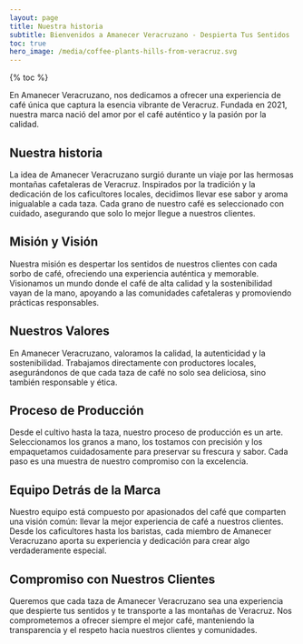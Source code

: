 ```yaml
---
layout: page
title: Nuestra historia
subtitle: Bienvenidos a Amanecer Veracruzano - Despierta Tus Sentidos
toc: true
hero_image: /media/coffee-plants-hills-from-veracruz.svg
---
```


<style type="text/css">
  .hero {
  text-shadow:
    1px 1px 2px black,
    0 0 1em #4E342E,
    0 0 0.2em #FFA726;
  color: white;
  }
</style>

{% toc %}

En Amanecer Veracruzano, nos dedicamos a ofrecer una experiencia de café única que captura la esencia vibrante de Veracruz. Fundada en 2021, nuestra marca nació del amor por el café auténtico y la pasión por la calidad.

## Nuestra historia

La idea de Amanecer Veracruzano surgió durante un viaje por las hermosas montañas cafetaleras de Veracruz. Inspirados por la tradición y la dedicación de los caficultores locales, decidimos llevar ese sabor y aroma inigualable a cada taza. Cada grano de nuestro café es seleccionado con cuidado, asegurando que solo lo mejor llegue a nuestros clientes.


## Misión y Visión

Nuestra misión es despertar los sentidos de nuestros clientes con cada sorbo de café, ofreciendo una experiencia auténtica y memorable. Visionamos un mundo donde el café de alta calidad y la sostenibilidad vayan de la mano, apoyando a las comunidades cafetaleras y promoviendo prácticas responsables.

## Nuestros Valores

En Amanecer Veracruzano, valoramos la calidad, la autenticidad y la sostenibilidad. Trabajamos directamente con productores locales, asegurándonos de que cada taza de café no solo sea deliciosa, sino también responsable y ética.

## Proceso de Producción

Desde el cultivo hasta la taza, nuestro proceso de producción es un arte. Seleccionamos los granos a mano, los tostamos con precisión y los empaquetamos cuidadosamente para preservar su frescura y sabor. Cada paso es una muestra de nuestro compromiso con la excelencia.

## Equipo Detrás de la Marca

Nuestro equipo está compuesto por apasionados del café que comparten una visión común: llevar la mejor experiencia de café a nuestros clientes. Desde los caficultores hasta los baristas, cada miembro de Amanecer Veracruzano aporta su experiencia y dedicación para crear algo verdaderamente especial.

## Compromiso con Nuestros Clientes

Queremos que cada taza de Amanecer Veracruzano sea una experiencia que despierte tus sentidos y te transporte a las montañas de Veracruz. Nos comprometemos a ofrecer siempre el mejor café, manteniendo la transparencia y el respeto hacia nuestros clientes y comunidades.
